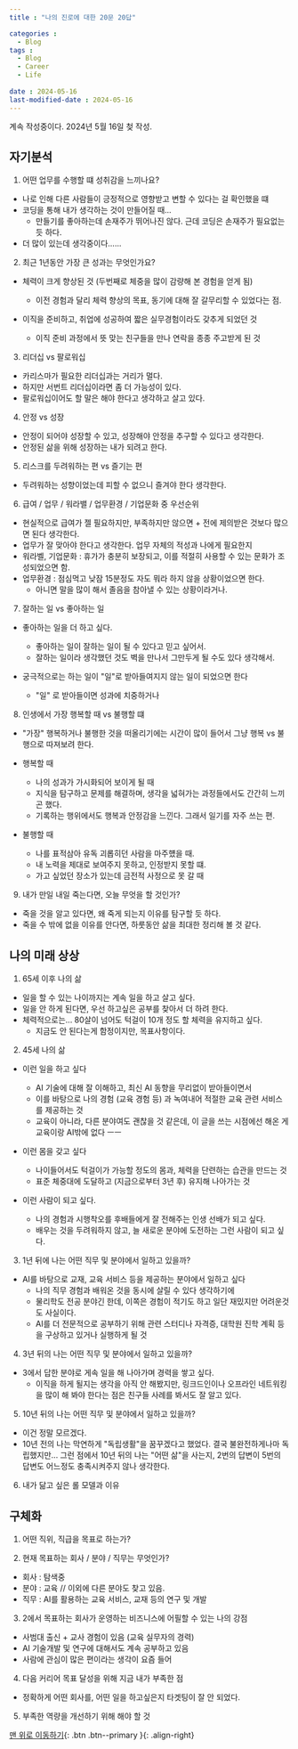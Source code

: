 ```yaml
--- 
title : "나의 진로에 대한 20문 20답"

categories : 
  - Blog
tags :
  - Blog
  - Career
  - Life
 
date : 2024-05-16
last-modified-date : 2024-05-16
---
```


계속 작성중이다. 2024년 5월 16일 첮 작성.

## 자기분석

1. 어떤 업무를 수행할 떄 성취감을 느끼나요?

- 나로 인해 다른 사람들이 긍정적으로 영향받고 변할 수 있다는 걸 확인했을 떄
- 코딩을 통해 내가 생각하는 것이 만들어질 때...
  - 만들기를 좋아하는데 손재주가 뛰어나진 않다. 근데 코딩은 손재주가 필요없는 듯 하다.
- 더 많이 있는데 생각중이다......

2. 최근 1년동안 가장 큰 성과는 무엇인가요?

- 체력이 크게 향상된 것 (두번째로 체중을 많이 감량해 본 경험을 얻게 됨)
  - 이전 경험과 달리 체력 향상의 목표, 동기에 대해 잘 갈무리할 수 있었다는 점. 

- 이직을 준비하고, 취업에 성공하여 짧은 실무경험이라도 갖추게 되었던 것
  - 이직 준비 과정에서 뜻 맞는 친구들을 만나 연락을 종종 주고받게 된 것

3. 리더십 vs 팔로워십

- 카리스마가 필요한 리더십과는 거리가 멀다.
- 하지만 서번트 리더십이라면 좀 더 가능성이 있다.
- 팔로워십이어도 할 말은 해야 한다고 생각하고 살고 있다.

4. 안정 vs 성장

- 안정이 되어야 성장할 수 있고, 성장해야 안정을 추구할 수 있다고 생각한다.
- 안정된 삶을 위해 성장하는 내가 되려고 한다.

5. 리스크를 두려워하는 편 vs 즐기는 편

- 두려워하는 성향이었는데 피할 수 없으니 즐겨야 한다 생각한다.

6. 급여 / 업무 / 워라밸 / 업무환경 / 기업문화 중 우선순위

- 현실적으로 급여가 젤 필요하지만, 부족하지만 않으면 + 전에 제의받은 것보다 많으면 된다 생각한다.
- 업무가 잘 맞아야 한다고 생각한다. 업무 자체의 적성과 나에게 필요한지
- 워라벨, 기업문화 : 휴가가 충분히 보장되고, 이를 적절히 사용할 수 있는 문화가 조성되었으면 함.
- 업무환경 : 점심먹고 낮잠 15분정도 자도 뭐라 하지 않을 상황이었으면 한다.
  - 아니면 말을 많이 해서 졸음을 참아낼 수 있는 상황이라거나.

7. 잘하는 일 vs 좋아하는 일

- 좋아하는 일을 더 하고 싶다.
  - 좋아하는 일이 잘하는 일이 될 수 있다고 믿고 싶어서.
  - 잘하는 일이라 생각했던 것도 벽을 만나서 그만두게 될 수도 있다 생각해서.

- 궁극적으로는 하는 일이 "일"로 받아들여지지 않는 일이 되었으면 한다
  - "일" 로 받아들이면 성과에 치중하거나 

8. 인생에서 가장 행복할 때 vs 불행할 떄

- "가장" 행복하거나 불행한 것을 떠올리기에는 시간이 많이 들어서 그냥 행복 vs 불행으로 따져보려 한다.

- 행복할 때
  - 나의 성과가 가시화되어 보이게 될 때
  - 지식을 탐구하고 문제를 해결하며, 생각을 넓혀가는 과정들에서도 간간히 느끼곤 했다.
  - 기록하는 행위에서도 행복과 안정감을 느낀다. 그래서 일기를 자주 쓰는 편.

- 불행할 때
  - 나를 표적삼아 유독 괴롭히던 사람을 마주헀을 때.
  - 내 노력을 제대로 보여주지 못하고, 인정받지 못할 떄.
  - 가고 싶었던 장소가 있는데 금전적 사정으로 못 갈 때

9. 내가 만일 내일 죽는다면, 오늘 무엇을 할 것인가? 

- 죽을 것을 알고 있다면, 왜 죽게 되는지 이유를 탐구할 듯 하다.
- 죽을 수 밖에 없을 이유를 안다면, 하룻동안 삶을 최대한 정리해 볼 것 같다.

## 나의 미래 상상

1. 65세 이후 나의 삶

- 일을 할 수 있는 나이까지는 계속 일을 하고 살고 싶다.
- 일을 안 하게 된다면, 우선 하고싶은 공부를 찾아서 더 하려 한다.
- 체력적으로는... 80살이 넘어도 턱걸이 10개 정도 할 체력을 유지하고 싶다.
  - 지금도 안 된다는게 함정이지만, 목표사항이다.

2. 45세 나의 삶

- 이런 일을 하고 싶다
  - AI 기술에 대해 잘 이해하고, 최신 AI 동향을 무리없이 받아들이면서
  - 이를 바탕으로 나의 경험 (교육 경험 등) 과 녹여내어 적절한 교육 관련 서비스를 제공하는 것
  - 교육이 아니라, 다른 분야여도 괜찮을 것 같은데, 이 글을 쓰는 시점에선 해온 게 교육이랑 AI밖에 없다 ㅡㅡ

- 이런 몸을 갖고 싶다
  - 나이들어서도 턱걸이가 가능할 정도의 몸과, 체력을 단련하는 습관을 만드는 것
  - 표준 체중대에 도달하고 (지금으로부터 3년 후) 유지해 나아가는 것

- 이런 사람이 되고 싶다.
  - 나의 경험과 시행착오를 후배들에게 잘 전해주는 인생 선배가 되고 싶다.
  - 배우는 것을 두려워하지 않고, 늘 새로운 분야에 도전하는 그런 사람이 되고 싶다.

3. 1년 뒤에 나는 어떤 직무 및 분야에서 일하고 있을까?

- AI를 바탕으로 교재, 교육 서비스 등을 제공하는 분야에서 일하고 싶다
  - 나의 직무 경험과 배워온 것을 동시에 살릴 수 있다 생각하기에
  - 물리학도 전공 분야긴 한데, 이쪽은 경험이 적기도 하고 일단 재밌지만 어려운것도 사실이다.
  - AI를 더 전문적으로 공부하기 위해 관련 스터디나 자격증, 대학원 진학 계획 등을 구상하고 있거나 실행하게 될 것

4. 3년 뒤의 나는 어떤 직무 및 분야에서 일하고 있을까?

- 3에서 답한 분야로 게속 일을 해 나아가며 경력을 쌓고 싶다.
  - 이직을 하게 될지는 생각을 아직 안 해봤지만, 링크드인이나 오프라인 네트워킹을 많이 해 봐야 한다는 점은 친구들 사례를 봐서도 잘 알고 있다.

5. 10년 뒤의 나는 어떤 직무 및 분야에서 일하고 있을까?

- 이건 정말 모르겠다.
- 10년 전의 나는 막연하게 "독립생활"을 꿈꾸겠다고 했었다. 결국 불완전하게나마 독립했지만... 
그런 점에서 10년 뒤의 나는 "어떤 삶"을 사는지, 2번의 답변이 5번의 답변도 어느정도 충족시켜주지 않나 생각한다.

6. 내가 닮고 싶은 롤 모델과 이유

## 구체화

1. 어떤 직위, 직급을 목표로 하는가?

2. 현재 목표하는 회사 / 분야 / 직무는 무엇인가?

- 회사 : 탐색중
- 분야 : 교육 // 이외에 다른 분야도 찾고 있음.
- 직무 : AI를 활용하는 교육 서비스, 교재 등의 연구 및 개발

3. 2에서 목표하는 회사가 운영하는 비즈니스에 어필할 수 있는 나의 강점

- 사범대 출신 + 교사 경험이 있음 (교육 실무자의 경력)
- AI 기술개발 및 연구에 대해서도 계속 공부하고 있음
- 사람에 관심이 많은 편이라는 생각이 요즘 들어 

4. 다음 커리어 목표 달성을 위해 지금 내가 부족한 점

- 정확하게 어떤 회사를, 어떤 일을 하고싶은지 타겟팅이 잘 안 되었다.

5. 부족한 역량을 개선하기 위해 해야 할 것




[맨 위로 이동하기](#){: .btn .btn--primary }{: .align-right}
